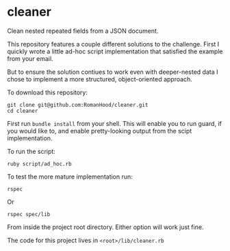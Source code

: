 # cleaner
Clean nested repeated fields from a JSON document.

This repository features a couple different solutions to the challenge.
First I quickly wrote a little ad-hoc script implementation that satisfied the
example from your email.

But to ensure the solution contiues to work even with deeper-nested data I chose
to implement a more structured, object-oriented approach.

To download this repository:

```shell
git clone git@github.com:RomanHood/cleaner.git
cd cleaner
```
First run `bundle install` from your shell. This will enable you to run guard,
if you would like to, and enable pretty-looking output from the scipt
implementation.

To run the script:
```shell
ruby script/ad_hoc.rb
```
To test the more mature implementation run:
```shell
rspec
```
Or
```shell
rspec spec/lib
```
From inside the project root directory. Either option will work just fine.

The code for this project lives in `<root>/lib/cleaner.rb`
